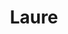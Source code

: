 ---
title: Laure
type: Application mobile
preview: /images/preview-min/preview-laure-min.png
description: Laure est une application mobile ayant pour but d'innitier les novices au brassage de bière
images-desktop: [
    '/images/laure/00.png',
    '/images/laure/01.png',
    '/images/laure/02.png',
    '/images/laure/03.png',
    '/images/laure/04.png'
]
images-mobile: [
    '/images/laure/00.png',
    '/images/laure/01.png',
    '/images/laure/02.png',
    '/images/laure/03.png',
    '/images/laure/04.png'
]
period: 2023
tags: ["mobile","server","UI"]
highlight: true
categorie: "DEVELOPPEMENT"
---